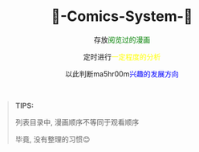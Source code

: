 <div align=center>

<h1>🎉-Comics-System-🎉</h1>

<p>存放<font color=green>阅览过的漫画</font>

<p>定时进行<font color=yellow>一定程度的分析</font>

<p>以此判断ma5hr00m<font color=blue>兴趣的发展方向</font>

</div>

<br>

>**TIPS:**
>
>列表目录中, 漫画顺序不等同于观看顺序
>
>毕竟, 没有整理的习惯😊
